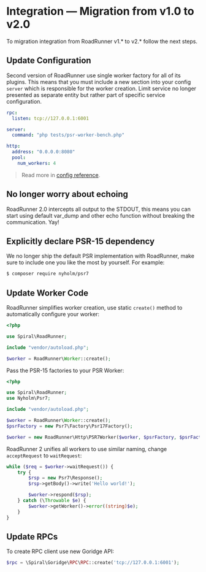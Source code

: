 # Integration — Migration from v1.0 to v2.0

To migration integration from RoadRunner v1.* to v2.* follow the next steps.

## Update Configuration

Second version of RoadRunner use single worker factory for all of its plugins. This means that you must include a new
section
into your config `server` which is responsible for the worker creation. Limit service no longer presented as separate
entity
but rather part of specific service configuration.

```yaml
rpc:
  listen: tcp://127.0.0.1:6001

server:
  command: "php tests/psr-worker-bench.php"

http:
  address: "0.0.0.0:8080"
  pool:
    num_workers: 4
```

> Read more in [config reference](/intro/config.md).

## No longer worry about echoing

RoadRunner 2.0 intercepts all output to the STDOUT, this means you can start using default var_dump and other echo
function
without breaking the communication. Yay!

## Explicitly declare PSR-15 dependency

We no longer ship the default PSR implementation with RoadRunner, make sure to include one you like the most by
yourself.
For example:

```bash
$ composer require nyholm/psr7
```

## Update Worker Code

RoadRunner simplifies worker creation, use static `create()` method to automatically configure your worker:

```php
<?php

use Spiral\RoadRunner;

include "vendor/autoload.php";

$worker = RoadRunner\Worker::create();
```

Pass the PSR-15 factories to your PSR Worker:

```php
<?php

use Spiral\RoadRunner;
use Nyholm\Psr7;

include "vendor/autoload.php";

$worker = RoadRunner\Worker::create();
$psrFactory = new Psr7\Factory\Psr17Factory();

$worker = new RoadRunner\Http\PSR7Worker($worker, $psrFactory, $psrFactory, $psrFactory);
```

RoadRunner 2 unifies all workers to use similar naming, change `acceptRequest` to `waitRequest`:

```php
while ($req = $worker->waitRequest()) {
    try {
        $rsp = new Psr7\Response();
        $rsp->getBody()->write('Hello world!');

        $worker->respond($rsp);
    } catch (\Throwable $e) {
        $worker->getWorker()->error((string)$e);
    }
}
```

## Update RPCs

To create RPC client use new Goridge API:

```php
$rpc = \Spiral\Goridge\RPC\RPC::create('tcp://127.0.0.1:6001');
```